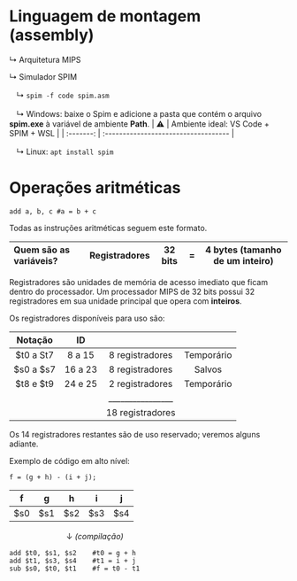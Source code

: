 # Linguagem de montagem (assembly)
↳ Arquitetura MIPS

↳ Simulador SPIM

ㅤ↳ ```
    spim -f code spim.asm
    ```
    
ㅤ↳ Windows: baixe o Spim e adicione a pasta que contém o arquivo **spim.exe** à variável de ambiente **Path**.
| :warning: | Ambiente ideal: VS Code + SPIM + WSL |
| :-------: | :----------------------------------- |

ㅤ↳ Linux: ```
           apt install spim
           ```

# Operações aritméticas
```
add a, b, c #a = b + c
```

Todas as instruções aritméticas seguem este formato.

| Quem são as variáveis? | Registradores | 32 bits | = | 4 bytes (tamanho de um inteiro) |
| :--------------------- | ------------- | ------- | - | ------------------------------- |

Registradores são unidades de memória de acesso imediato que ficam dentro do processador.
Um processador MIPS de 32 bits possui 32 registradores em sua unidade principal que opera com **inteiros**.

Os registradores disponíveis para uso são:

| Notação   | ID      |                  |            |
| :-------: | :-----: | :--------------: | :--------: |
| $t0 a St7 | 8 a 15  | 8 registradores  | Temporário |
| $s0 a $s7 | 16 a 23 | 8 registradores  | Salvos     |
| $t8 e $t9 | 24 e 25 | 2 registradores  | Temporário |
|           |         | ________________ |            |
|           |         | 18 registradores |            |

Os 14 registradores restantes são de uso reservado; veremos alguns adiante.

Exemplo de código em alto nível:
```
f = (g + h) - (i + j);
```
| f   | g   | h   | i   | j   |
| --- | --- | --- | --- | --- |
| $s0 | $s1 | $s2 | $s3 | $s4 |

ㅤㅤㅤㅤㅤㅤㅤㅤ↓ *(compilação)*

```
add $t0, $s1, $s2    #t0 = g + h
add $t1, $s3, $s4    #t1 = i + j
sub $s0, $t0, $t1    #f = t0 - t1
```
